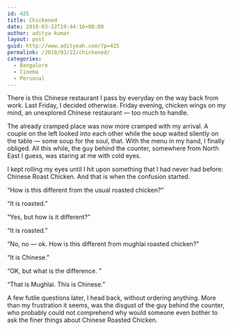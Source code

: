 ```yaml
---
id: 425
title: Chickened
date: 2010-03-22T19:44:16+00:00
author: aditya kumar
layout: post
guid: http://www.adityeah.com/?p=425
permalink: /2010/03/22/chickened/
categories:
  - Bangalore
  - Cinema
  - Personal
---
```

There is this Chinese restaurant I pass by everyday on the way back from work. Last Friday, I decided otherwise. Friday evening, chicken wings on my mind, an unexplored Chinese restaurant &#8212; too much to handle.

The already cramped place was now more cramped with my arrival. A couple on the left looked into each other while the soup waited silently on the table &#8212; some soup for the soul, that. With the menu in my hand, I finally obliged. All this while, the guy behind the counter, somewhere from North East I guess, was staring at me with cold eyes.

I kept rolling my eyes until I hit upon something that I had never had before: Chinese Roast Chicken. And that is when the confusion started.

&#8220;How is this different from the usual roasted chicken?&#8221;

&#8220;It is roasted.&#8221;

&#8220;Yes, but how is it different?&#8221;

&#8220;It is roasted.&#8221;

&#8220;No, no &#8212; ok. How is this different from mughlai roasted chicken?&#8221;

&#8220;It is Chinese.&#8221;

&#8220;OK, but what is the difference. &#8221;

&#8220;That is Mughlai. This is Chinese.&#8221;

A few futile questions later, I head back, without ordering anything. More than my frustration it seems, was the disgust of the guy behind the counter, who probably could not comprehend why would someone even bother to ask the finer things about Chinese Roasted Chicken.